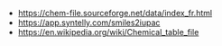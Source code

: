 - https://chem-file.sourceforge.net/data/index_fr.html
- https://app.syntelly.com/smiles2iupac
- https://en.wikipedia.org/wiki/Chemical_table_file